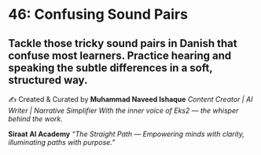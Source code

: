 # 46: Confusing Sound Pairs

Tackle those tricky sound pairs in Danish that confuse most learners. Practice hearing and speaking the subtle differences in a soft, structured way.
---
✍️ Created & Curated by
**Muhammad Naveed Ishaque**
*Content Creator | AI Writer | Narrative Simplifier*
*With the inner voice of Eks2 — the whisper behind the work.*

**Siraat AI Academy**
*“The Straight Path — Empowering minds with clarity, illuminating paths with purpose.”*
